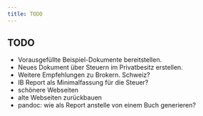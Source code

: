 ```yaml
---
title: TODO
---
```



TODO
----

- Vorausgefüllte Beispiel-Dokumente bereitstellen.
- Neues Dokument über Steuern im Privatbesitz erstellen.
- Weitere Empfehlungen zu Brokern. Schweiz?
- IB Report als Minimalfassung für die Steuer?
- schönere Webseiten
- alte Webseiten zurückbauen
- pandoc: wie als Report anstelle von einem Buch generieren?

